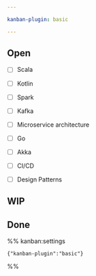 ```yaml
---

kanban-plugin: basic

---
```


## Open

- [ ] Scala
- [ ] Kotlin
- [ ] Spark
- [ ] Kafka
- [ ] Microservice architecture
- [ ] Go
- [ ] Akka
- [ ] CI/CD
- [ ] Design Patterns


## WIP



## Done





%% kanban:settings
```
{"kanban-plugin":"basic"}
```
%%